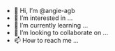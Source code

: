 - 👋 Hi, I’m @angie-agb
- 👀 I’m interested in ...
- 🌱 I’m currently learning ...
- 💞️ I’m looking to collaborate on ...
- 📫 How to reach me ...

<!---
angie-agb/angie-agb is a ✨ special ✨ repository because its `README.md` (this file) appears on your GitHub profile.
You can click the Preview link to take a look at your changes.
--->

